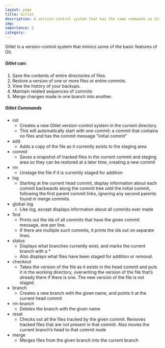 ```yaml
---
layout: page
title: Gitlet
description: A version-control system that has the same commands as Git, but with an additional command (find)
img:
importance: 5
category:
---
```


Gitlet is a version-control system that mimics some of the basic features of  Git. 

##### Gitlet can:
1. Save the contents of entire directories of files.
2. Restore a version of one or more files or entire commits. 
3. View the history of your backups. 
4. Maintain related sequences of commits
5. Merge changes made in one branch into another.

##### Gitlet Commands
- init
    - Creates a new Gitlet version-control system in the current directory. 
    - This will automatically start with one commit: a commit that contains no files and has the commit message “initial commit”
- add
    - Adds a copy of the file as it currently exists to the staging area
- commit
    - Saves a snapshot of tracked files in the current commit and staging area so they can be restored at a later time, creating a new commit
- rm
    - Unstage the file if it is currently staged for addition
- log
    - Starting at the current head commit, display information about each commit backwards along the commit tree until the initial commit, following the first parent commit links, ignoring any second parents found in merge commits. 
- global-log
    - Like log, except displays information about all commits ever made  
- find
    - Prints out the ids of all commits that have the given commit message, one per line. 
    - If there are multiple such commits, it prints the ids out on separate lines. 
- status
    - Displays what branches currently exist, and marks the current branch with a *
    - Also displays what files have been staged for addition or removal.
- checkout
    - Takes the version of the file as it exists in the head commit and puts it in the working directory, overwriting the version of the file that’s already there if there is one. The new version of the file is not staged.
- branch
    - Creates a new branch with the given name, and points it at the current head commit
- rm-branch
    - Deletes the branch with the given name
- reset
    - Checks out all the files tracked by the given commit. Removes tracked files that are not present in that commit. Also moves the current branch’s head to that commit node
- merge
    - Merges files from the given branch into the current branch
